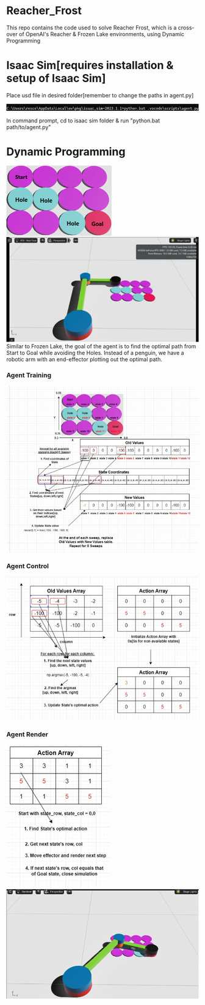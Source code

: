 # Reacher_Frost
This repo contains the code used to solve Reacher Frost, which is a cross-over of OpenAI's Reacher & Frozen Lake environments, using Dynamic Programming

# Isaac Sim[requires installation & setup of Isaac Sim]
Place usd file in desired folder[remember to change the paths in agent.py] 

![alt text](https://github.com/kwquan/Reacher_Frost/blob/main/command_line.png)

In command prompt, cd to isaac sim folder & run "python.bat path/to/agent.py"

# Dynamic Programming
![alt text](https://github.com/kwquan/Reacher_Frost/blob/main/reacher_states.png)
![alt text](https://github.com/kwquan/Reacher_Frost/blob/main/reacher_start.png)
Similar to Frozen Lake, the goal of the agent is to find the optimal path from Start to Goal while avoiding the Holes.
Instead of a penguin, we have a robotic arm with an end-effector plotting out the optimal path.

### Agent Training
![alt text](https://github.com/kwquan/Reacher_Frost/blob/main/reacher_training.jpg)

### Agent Control
![alt text](https://github.com/kwquan/Reacher_Frost/blob/main/reacher_control.jpg)

### Agent Render
![alt text](https://github.com/kwquan/Reacher_Frost/blob/main/reacher_render.jpg)
![alt text](https://github.com/kwquan/Reacher_Frost/blob/main/reacher_goal.png)
